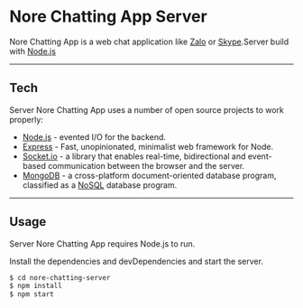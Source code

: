 # Nore Chatting App Server

Nore Chatting App is a web chat application like [Zalo](https://chat.zalo.me/) or [Skype](https://www.skype.com/en/).Server build with [Node.js](https://nodejs.org/en/)

----


## Tech
Server Nore Chatting App uses a number of open source projects to work properly:

* [Node.js](https://nodejs.org/en/) - evented I/O for the backend.
* [Express](https://expressjs.com/) - Fast, unopinionated, minimalist web framework for Node.
* [Socket.io](https://socket.io/) - a library that enables real-time, bidirectional and event-based communication between the browser and the server.
* [MongoDB](https://www.mongodb.com/) - a cross-platform document-oriented database program, classified as a [NoSQL](https://vi.wikipedia.org/wiki/NoSQL) database program.

----
## Usage
Server Nore Chatting App requires Node.js to run.


Install the dependencies and devDependencies and start the server.

```sh
$ cd nore-chatting-server
$ npm install
$ npm start
```


